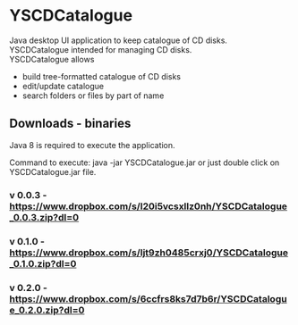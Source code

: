 # YSCDCatalogue #
Java desktop UI application to keep catalogue of CD disks.  
YSCDCatalogue intended for managing CD disks.  
YSCDCatalogue allows
* build tree-formatted catalogue of CD disks
* edit/update catalogue
* search folders or files by part of name

## Downloads - binaries ##
Java 8 is required to execute the application.

Command to execute: java -jar YSCDCatalogue.jar or just double click on YSCDCatalogue.jar file. 

### v 0.0.3 - https://www.dropbox.com/s/l20i5vcsxllz0nh/YSCDCatalogue_0.0.3.zip?dl=0 ###

### v 0.1.0 - https://www.dropbox.com/s/ljt9zh0485crxj0/YSCDCatalogue_0.1.0.zip?dl=0 ###

### v 0.2.0 - https://www.dropbox.com/s/6ccfrs8ks7d7b6r/YSCDCatalogue_0.2.0.zip?dl=0 ###